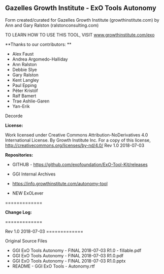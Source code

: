 ## Gazelles Growth Institute - ExO Tools Autonomy

Form created/curated for Gazelles Growth Institute (growthinstitute.com) by Ann and Gary Ralston (ralstonconsulting.com)

TO LEARN HOW TO USE THIS TOOL, VISIT www.growthinstitute.com/exo

**Thanks to our contributors: **

- Alex Faust
- Andrea Argomedo-Halliday
- Ann Ralston
- Debbie Slye
- Gary Ralston
- Kent Langley
- Paul Epping
- Péter Kristóf
- Ralf Bamert
- Trae Ashlie-Garen
- Yan-Erik 

Decorde

**License:**

Work licensed under Creative Commons Attribution-NoDerivatives 4.0 International License. By Growth Institute Inc. For a copy of this license, http://creativecommons.org/licenses/by-nd/4.0/ Rev 1.0 2018-07-03   

**Repositories:**

- GITHUB - https://github.com/exofoundation/ExO-Tool-Kit/releases

- GGI Internal Archives
- https://info.growthinstitute.com/autonomy-tool
- NEW ExOLever

=============

**Change Log:**

=============

Rev 1.0 2018-07-03 =============

Original Source Files

- GGI ExO Tools Autonomy - FINAL 2018-07-03 R1.0 - fillable.pdf
- GGI ExO Tools Autonomy - FINAL 2018-07-03 R1.0.pdf
- GGI ExO Tools Autonomy - FINAL 2018-07-03 R1.0.pptx
- README - GGI ExO Tools - Autonomy.rtf

